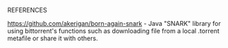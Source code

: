 REFERENCES

https://github.com/akerigan/born-again-snark - Java "SNARK" library for using bittorrent's functions such as downloading file from a local .torrent metafile or share it with others.
